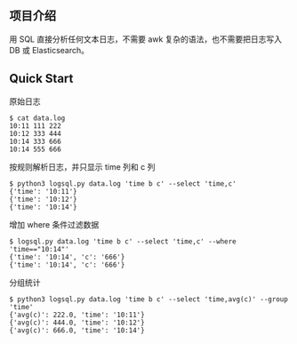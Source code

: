 ## 项目介绍

用 SQL 直接分析任何文本日志，不需要 awk 复杂的语法，也不需要把日志写入 DB 或 Elasticsearch。

## Quick Start 

原始日志

    $ cat data.log
    10:11 111 222
    10:12 333 444
    10:14 333 666
    10:14 555 666

按规则解析日志，并只显示 time 列和 c 列

    $ python3 logsql.py data.log 'time b c' --select 'time,c' 
    {'time': '10:11'}
    {'time': '10:12'}
    {'time': '10:14'}

增加 where 条件过滤数据

    $ logsql.py data.log 'time b c' --select 'time,c' --where 'time=="10:14"' 
    {'time': '10:14', 'c': '666'}
    {'time': '10:14', 'c': '666'}

分组统计

    $ python3 logsql.py data.log 'time b c' --select 'time,avg(c)' --group 'time' 
    {'avg(c)': 222.0, 'time': '10:11'}
    {'avg(c)': 444.0, 'time': '10:12'}
    {'avg(c)': 666.0, 'time': '10:14'}

